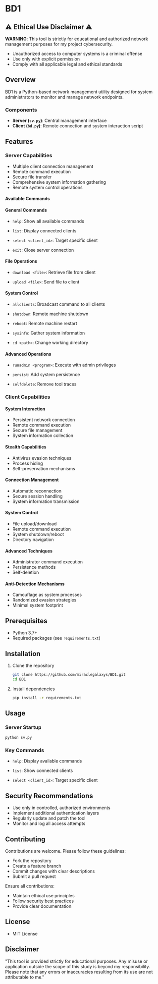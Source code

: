 # BD1 

## ⚠️ Ethical Use Disclaimer ⚠️

**WARNING**: This tool is strictly for educational and authorized network management purposes for my project cybersecurity.

- Unauthorized access to computer systems is a criminal offense
- Use only with explicit permission
- Comply with all applicable legal and ethical standards

## Overview

BD1 is a Python-based network management utility designed for system administrators to monitor and manage network endpoints.

### Components

- **Server (`sv.py`)**: Central management interface
- **Client (`bd.py`)**: Remote connection and system interaction script

## Features

### Server Capabilities
- Multiple client connection management
- Remote command execution
- Secure file transfer
- Comprehensive system information gathering
- Remote system control operations
#### Available Commands

#### General Commands
- `help`: Show all available commands

- `list`: Display connected clients
- `select <client_id>`: Target specific client
- `exit`: Close server connection

#### File Operations
- `download <file>`: Retrieve file from client 

- `upload <file>`: Send file to client

#### System Control
- `allclients`: Broadcast command to all clients 

- `shutdown`: Remote machine shutdown
- `reboot`: Remote machine restart
- `sysinfo`: Gather system information
- `cd <path>`: Change working directory

#### Advanced Operations
- `runadmin <program>`: Execute with admin privileges

- `persist`: Add system persistence
- `selfdelete`: Remove tool traces

### Client Capabilities
#### System Interaction
- Persistent network connection
- Remote command execution
- Secure file management
- System information collection

#### Stealth Capabilities
- Antivirus evasion techniques
- Process hiding
- Self-preservation mechanisms

#### Connection Management
- Automatic reconnection
- Secure session handling
- System information transmission

#### System Control
- File upload/download
- Remote command execution
- System shutdown/reboot
- Directory navigation

#### Advanced Techniques
- Administrator command execution
- Persistence methods
- Self-deletion

#### Anti-Detection Mechanisms
- Camouflage as system processes
- Randomized evasion strategies
- Minimal system footprint

## Prerequisites

- Python 3.7+
- Required packages (see `requirements.txt`)

## Installation

1. Clone the repository
   ```bash
   git clone https://github.com/miraclegalaxys/BD1.git
   cd BD1
   ```

2. Install dependencies
   ```bash
   pip install -r requirements.txt
   ```

## Usage

### Server Startup
```bash
python sv.py
```

### Key Commands
- `help`: Display available commands

- `list`: Show connected clients
- `select <client_id>`: Target specific client

## Security Recommendations

- Use only in controlled, authorized environments
- Implement additional authentication layers
- Regularly update and patch the tool
- Monitor and log all access attempts

## Contributing

Contributions are welcome. Please follow these guidelines:
- Fork the repository
- Create a feature branch
- Commit changes with clear descriptions
- Submit a pull request

Ensure all contributions:
- Maintain ethical use principles
- Follow security best practices
- Provide clear documentation

## License

- MIT License

## Disclaimer

"This tool is provided strictly for educational purposes. Any misuse or application outside the scope of this study is beyond my responsibility. Please note that any errors or inaccuracies resulting from its use are not attributable to me."
